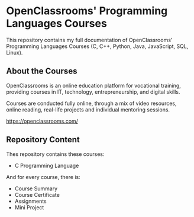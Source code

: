 # OpenClassrooms' Programming Languages Courses
<p> This repository contains my full documentation of OpenClassrooms' Programming Languages Courses (C, C++, Python, Java, JavaScript, SQL, Linux). </p>

<h2> About the Courses </h2>
<p> OpenClassrooms is an online education platform for vocational training, providing courses in IT, technology, entrepreneurship, and digital skills.</p>
<p> Courses are conducted fully online, through a mix of video resources, online reading, real-life projects and individual mentoring sessions. </p>

https://openclassrooms.com/

<h2> Repository Content </h2>
<p> Thes repository contains these courses:</p>
<ul>
<li>  C Programming Language </li>
</ul>

<p> And for every course, there is: </p>
<ul>
<li>  Course Summary </li>
<li>  Course Certificate </li>
<li>  Assignments </li>
<li>  Mini Project </i>
</ul>
